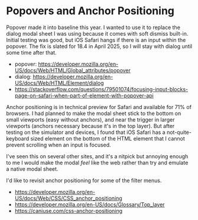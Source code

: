 # Popovers and Anchor Positioning

Popover made it into baseline this year. I wanted to use it to replace the dialog
modal sheet I was using because it comes with soft dismiss built-in. Initial testing
was good, but iOS Safari hangs if there is an input within the popover. The fix is slated
for 18.4 in April 2025, so I will stay with dialog until some time after that.

- popover: https://developer.mozilla.org/en-US/docs/Web/HTML/Global_attributes/popover
- dialog: https://developer.mozilla.org/en-US/docs/Web/HTML/Element/dialog
- https://stackoverflow.com/questions/79501074/focusing-input-blocks-page-on-safari-when-part-of-element-with-popover-api

Anchor positioning is in technical preview for Safari and available for 71% of browsers.
I had planned to make the modal sheet stick to the bottom on small viewports (easy without anchors),
and near the trigger in larger viewports (anchors necessary because it's in the top layer).
But after testing on the simulator and devices, I found that iOS Safari has a
not-quite-keyboard sized element on the bottom of the HTML element
that I cannot prevent scrolling when an input is focused.

I've seen this on several other sites, and it's a nitpick but annoying enough to me
I would make the modal *feel* like the web rather than try and emulate a native
modal sheet.

I'd like to revisit anchor positioning for some of the filter menus.

- https://developer.mozilla.org/en-US/docs/Web/CSS/CSS_anchor_positioning
- https://developer.mozilla.org/en-US/docs/Glossary/Top_layer
- https://caniuse.com/css-anchor-positioning